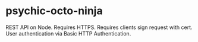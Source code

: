 psychic-octo-ninja
==================

REST API on Node.
Requires HTTPS.
Requires clients sign request with cert.
User authentication via Basic HTTP Authentication.